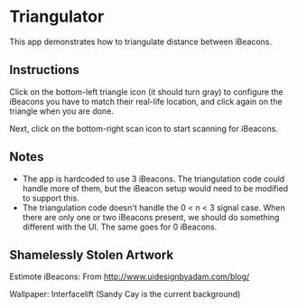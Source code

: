 # Triangulator

This app demonstrates how to triangulate distance between iBeacons.

## Instructions

Click on the bottom-left triangle icon (it should turn gray) to configure the iBeacons you have to match their real-life location, and click again on the triangle when you are done.

Next, click on the bottom-right scan icon to start scanning for iBeacons.

## Notes

* The app is hardcoded to use 3 iBeacons. The triangulation code could handle more of them, but the iBeacon setup would need to be modified to support this.
* The triangulation code doesn't handle the 0 < n < 3 signal case. When there are only one or two iBeacons present, we should do something different with the UI. The same goes for 0 iBeacons.


## Shamelessly Stolen Artwork

Estimote iBeacons: From http://www.uidesignbyadam.com/blog/

Wallpaper: Interfacelift (Sandy Cay is the current background)